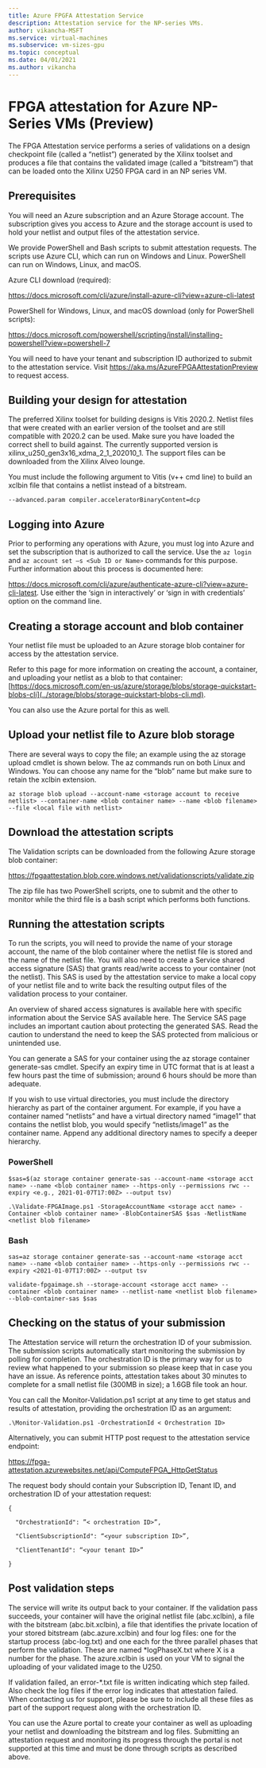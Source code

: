 ```yaml
---
title: Azure FPGFA Attestation Service
description: Attestation service for the NP-series VMs.
author: vikancha-MSFT
ms.service: virtual-machines
ms.subservice: vm-sizes-gpu
ms.topic: conceptual
ms.date: 04/01/2021
ms.author: vikancha
---
```

# FPGA attestation for Azure NP-Series VMs (Preview)

The FPGA Attestation service performs a series of validations on a design checkpoint file (called a “netlist”) generated by the Xilinx toolset and produces a file that contains the validated image (called a “bitstream”) that can be loaded onto the Xilinx U250 FPGA card in an NP series VM.  

## Prerequisites  

You will need an Azure subscription and an Azure Storage account. The subscription gives you access to Azure and the storage account is used to hold your netlist and output files of the attestation service.  

We provide PowerShell and Bash scripts to submit attestation requests.   The scripts use  Azure CLI, which can run on Windows and Linux. PowerShell can run on Windows, Linux, and macOS.  

Azure CLI download (required):  

https://docs.microsoft.com/cli/azure/install-azure-cli?view=azure-cli-latest  

PowerShell for Windows, Linux, and macOS download (only for PowerShell scripts):  

https://docs.microsoft.com/powershell/scripting/install/installing-powershell?view=powershell-7  

You will need to have your tenant and subscription ID authorized to submit to the attestation service. Visit https://aka.ms/AzureFPGAAttestationPreview to request access. 

## Building your design for attestation  

The preferred Xilinx toolset for building designs is Vitis 2020.2. Netlist files that were created with an earlier version of the toolset and are still compatible with 2020.2 can be used. Make sure you have loaded the correct shell to build against. The currently supported version is xilinx_u250_gen3x16_xdma_2_1_202010_1. The support files can be downloaded from the Xilinx Alveo lounge. 

You must include the following argument to Vitis (v++ cmd line) to build an xclbin file that contains a netlist instead of a bitstream.   

```--advanced.param compiler.acceleratorBinaryContent=dcp  ```

## Logging into Azure  

Prior to performing any operations with Azure, you must log into Azure and set the subscription that is authorized to call the service. Use the ```az login``` and ```az account set –s <Sub ID or Name>``` commands for this purpose. Further information about this process is documented here:  

https://docs.microsoft.com/cli/azure/authenticate-azure-cli?view=azure-cli-latest. Use either the ‘sign in interactively’ or ‘sign in with credentials’ option on the command line.  

## Creating a storage account and blob container  

Your netlist file must be uploaded to an Azure storage blob container for access by the attestation service.  

Refer to this page for more information on creating the account, a container, and uploading your netlist as a blob to that container: [https://docs.microsoft.com/en-us/azure/storage/blobs/storage-quickstart-blobs-cli](../storage/blobs/storage-quickstart-blobs-cli.md).  

You can also use the Azure portal for this as well.  

## Upload your netlist file to Azure blob storage  

There are several ways to copy the file; an example using the az storage upload cmdlet is shown below. The az commands run on both Linux and Windows. You can choose any name for the “blob” name but make sure to retain the xclbin extension. 

```az storage blob upload --account-name <storage account to receive netlist> --container-name <blob container name> --name <blob filename> --file <local file with netlist>  ```

## Download the attestation scripts  

The Validation scripts can be downloaded from the following Azure storage blob container:  

https://fpgaattestation.blob.core.windows.net/validationscripts/validate.zip  

The zip file has two PowerShell scripts, one to submit and the other to monitor while the third file is a bash script which performs both functions.  

## Running the attestation scripts  

To run the scripts, you will need to provide the name of your storage account, the name of the blob container where the netlist file is stored and the name of the netlist file. You will also need to create a Service shared access signature (SAS) that grants read/write access to your container (not the netlist). This SAS is used by the attestation service to make a local copy of your netlist file and to write back the resulting output files of the validation process to your container.  

An overview of shared access signatures is available here with specific information about the Service SAS available here. The Service SAS page includes an important caution about protecting the generated SAS.  Read the caution to understand the need to keep the SAS protected from malicious or unintended use.  

You can generate a SAS for your container using the az storage container generate-sas cmdlet. Specify an expiry time in UTC format that is at least a few hours past the time of submission; around 6 hours should be more than adequate.  

If you wish to use virtual directories, you must include the directory hierarchy as part of the container argument. For example, if you have a container named “netlists” and have a virtual directory named “image1” that contains the netlist blob, you would specify “netlists/image1” as the container name. Append any additional directory names to specify a deeper hierarchy. 

### PowerShell   

```$sas=$(az storage container generate-sas --account-name <storage acct name> --name <blob container name> --https-only --permissions rwc --expiry <e.g., 2021-01-07T17:00Z> --output tsv)  ```

```.\Validate-FPGAImage.ps1 -StorageAccountName <storage acct name> -Container <blob container name> -BlobContainerSAS $sas -NetlistName <netlist blob filename>  ```

### Bash  

``` sas=az storage container generate-sas --account-name <storage acct name> --name <blob container name> --https-only --permissions rwc --expiry <2021-01-07T17:00Z> --output tsv  ```

```validate-fpgaimage.sh --storage-account <storage acct name> --container <blob container name> --netlist-name <netlist blob filename> --blob-container-sas $sas ``` 

## Checking on the status of your submission  

The Attestation service will return the orchestration ID of your submission. The submission scripts automatically start monitoring the submission by polling for completion. The orchestration ID is the primary way for us to review what happened to your submission so please keep that in case you have an issue. As reference points, attestation takes about 30 minutes to complete for a small netlist file (300MB in size); a 1.6GB file took an hour. 

You can call the Monitor-Validation.ps1 script at any time to get status and results of attestation, providing the orchestration ID as an argument:  

```.\Monitor-Validation.ps1 -OrchestrationId < Orchestration ID>  ```

Alternatively, you can submit HTTP post request to the attestation service endpoint:  

https://fpga-attestation.azurewebsites.net/api/ComputeFPGA_HttpGetStatus  

The request body should contain your Subscription ID, Tenant ID, and orchestration ID of your attestation request:  

```
{  

  "OrchestrationId": ”< orchestration ID>”,  

  "ClientSubscriptionId": “<your subscription ID>”,  

  "ClientTenantId": “<your tenant ID>”  

}
```

## Post validation steps

The service will write its output back to your container. If the validation pass succeeds, your container will have the original netlist file (abc.xclbin), a file with the bitstream (abc.bit.xclbin), a file that identifies the private location of your stored bitstream (abc.azure.xclbin) and four log files: one for the startup process (abc-log.txt) and one each for the three parallel phases that perform the validation. These are named *logPhaseX.txt where X is a number for the phase. The azure.xclbin is used on your VM to signal the uploading of your validated image to the U250. 

If validation failed, an error-*.txt file is written indicating which step failed. Also check the log files if the error log indicates that attestation failed. When contacting us for support, please be sure to include all these files as part of the support request along with the orchestration ID.  

You can use the Azure portal to create your container as well as uploading your netlist and downloading the bitstream and log files. Submitting an attestation request and monitoring its progress through the portal is not supported at this time and must be done through scripts as described above.